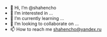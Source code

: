 - 👋 Hi, I’m @shahencho
- 👀 I’m interested in ...
- 🌱 I’m currently learning ...
- 💞️ I’m looking to collaborate on ...
- 📫 How to reach me shahencho@yandex.ru

<!---
shahencho/shahencho is a ✨ special ✨ repository because its `README.md` (this file) appears on your GitHub profile.
You can click the Preview link to take a look at your changes.
--->
